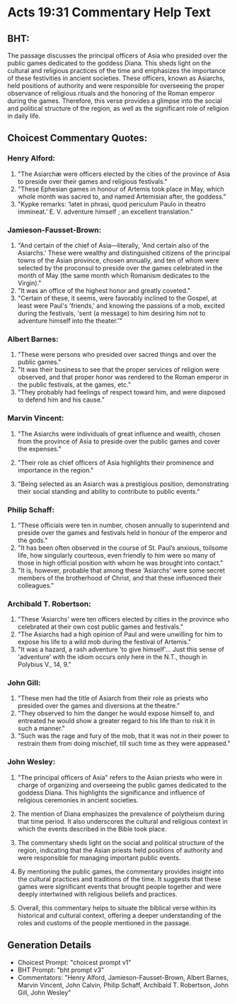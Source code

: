 # Acts 19:31 Commentary Help Text

## BHT:
The passage discusses the principal officers of Asia who presided over the public games dedicated to the goddess Diana. This sheds light on the cultural and religious practices of the time and emphasizes the importance of these festivities in ancient societies. These officers, known as Asiarchs, held positions of authority and were responsible for overseeing the proper observance of religious rituals and the honoring of the Roman emperor during the games. Therefore, this verse provides a glimpse into the social and political structure of the region, as well as the significant role of religion in daily life.

## Choicest Commentary Quotes:
### Henry Alford:
1. "The Asiarchæ were officers elected by the cities of the province of Asia to preside over their games and religious festivals." 
2. "These Ephesian games in honour of Artemis took place in May, which whole month was sacred to, and named Artemisian after, the goddess."
3. "Kypke remarks: ‘latet in phrasi, quod periculum Paulo in theatro immineat.’ E. V. adventure himself ; an excellent translation."

### Jamieson-Fausset-Brown:
1. "And certain of the chief of Asia—literally, 'And certain also of the Asiarchs.' These were wealthy and distinguished citizens of the principal towns of the Asian province, chosen annually, and ten of whom were selected by the proconsul to preside over the games celebrated in the month of May (the same month which Romanism dedicates to the Virgin)."
2. "It was an office of the highest honor and greatly coveted."
3. "Certain of these, it seems, were favorably inclined to the Gospel, at least were Paul's 'friends,' and knowing the passions of a mob, excited during the festivals, 'sent (a message) to him desiring him not to adventure himself into the theater.'"

### Albert Barnes:
1. "These were persons who presided over sacred things and over the public games."
2. "It was their business to see that the proper services of religion were observed, and that proper honor was rendered to the Roman emperor in the public festivals, at the games, etc."
3. "They probably had feelings of respect toward him, and were disposed to defend him and his cause."

### Marvin Vincent:
1. "The Asiarchs were individuals of great influence and wealth, chosen from the province of Asia to preside over the public games and cover the expenses." 

2. "Their role as chief officers of Asia highlights their prominence and importance in the region." 

3. "Being selected as an Asiarch was a prestigious position, demonstrating their social standing and ability to contribute to public events."

### Philip Schaff:
1. "These officials were ten in number, chosen annually to superintend and preside over the games and festivals held in honour of the emperor and the gods."
2. "It has been often observed in the course of St. Paul’s anxious, toilsome life, how singularly courteous, even friendly to him were so many of those in high official position with whom he was brought into contact."
3. "It is, however, probable that among these ‘Asiarchs’ were some secret members of the brotherhood of Christ, and that these influenced their colleagues."

### Archibald T. Robertson:
1. "These 'Asiarchs' were ten officers elected by cities in the province who celebrated at their own cost public games and festivals."
2. "The Asiarchs had a high opinion of Paul and were unwilling for him to expose his life to a wild mob during the festival of Artemis."
3. "It was a hazard, a rash adventure 'to give himself'... Just this sense of 'adventure' with the idiom occurs only here in the N.T., though in Polybius V., 14, 9."

### John Gill:
1. "These men had the title of Asiarch from their role as priests who presided over the games and diversions at the theatre."
2. "They observed to him the danger he would expose himself to, and entreated he would show a greater regard to his life than to risk it in such a manner."
3. "Such was the rage and fury of the mob, that it was not in their power to restrain them from doing mischief, till such time as they were appeased."

### John Wesley:
1. "The principal officers of Asia" refers to the Asian priests who were in charge of organizing and overseeing the public games dedicated to the goddess Diana. This highlights the significance and influence of religious ceremonies in ancient societies.

2. The mention of Diana emphasizes the prevalence of polytheism during that time period. It also underscores the cultural and religious context in which the events described in the Bible took place.

3. The commentary sheds light on the social and political structure of the region, indicating that the Asian priests held positions of authority and were responsible for managing important public events.

4. By mentioning the public games, the commentary provides insight into the cultural practices and traditions of the time. It suggests that these games were significant events that brought people together and were deeply intertwined with religious beliefs and practices.

5. Overall, this commentary helps to situate the biblical verse within its historical and cultural context, offering a deeper understanding of the roles and customs of the people mentioned in the passage.


## Generation Details
- Choicest Prompt: "choicest prompt v1"
- BHT Prompt: "bht prompt v3"
- Commentators: "Henry Alford, Jamieson-Fausset-Brown, Albert Barnes, Marvin Vincent, John Calvin, Philip Schaff, Archibald T. Robertson, John Gill, John Wesley"
